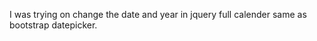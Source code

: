 


I was trying on change the date and year in jquery full calender same as bootstrap datepicker. 


